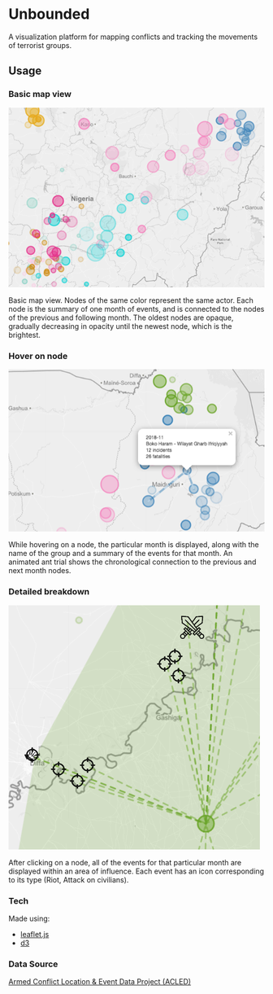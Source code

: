 # Unbounded
A visualization platform for mapping conflicts and tracking the movements of terrorist groups.

## Usage
### Basic map view
![alt text](https://github.com/arthurz0/hackHPI2019/blob/master/example/unbounded_nigeria_1.png "Nigeria Example")

Basic map view. Nodes of the same color represent the same actor. Each node is the summary of one month of events, and is connected to the nodes of the previous and following month. The oldest nodes are opaque, gradually decreasing in opacity until the newest node, which is the brightest.

### Hover on node
![alt text](https://github.com/arthurz0/hackHPI2019/blob/master/example/boko_haram_1.png "Boko Haram Example")

While hovering on a node, the particular month is displayed, along with the name of the group and a summary of the events for that month. An animated ant trial shows the chronological connection to the previous and next month nodes.

### Detailed breakdown
![alt text](https://github.com/arthurz0/hackHPI2019/blob/master/example/zoom_example.png "Boko Haram Zoom Example")

After clicking on a node, all of the events for that particular month are displayed within an area of influence. Each event has an icon corresponding to its type (Riot, Attack on civilians).


### Tech
Made using:
* [leaflet.js](https://leafletjs.com/)
* [d3](https://d3js.org/)

### Data Source
[Armed Conflict Location & Event Data Project (ACLED)](https://www.acleddata.com/)
